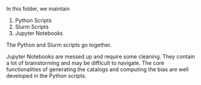 In this folder, we maintain
1. Python Scripts
2. Slurm Scripts
3. Jupyter Notebooks

The Python and Slurm scripts go together.

Jupyter Notebooks are messed up and require some cleaning. They contain a lot of brainstorming and may be difficult to navigate. The core functionalities of generating the catalogs and computing the bias are well developed in the Python scripts.
